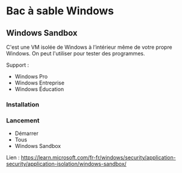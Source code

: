 # Bac à sable Windows
## Windows Sandbox

C'est une VM isolée de Windows à l’intérieur même de votre propre Windows.
On peut l'utiliser pour tester des programmes.

Support : 
*   Windows Pro
* 	Windows Entreprise
* 	Windows Éducation

### Installation

### Lancement

* Démarrer
* Tous
* Windows Sandbox

Lien : https://learn.microsoft.com/fr-fr/windows/security/application-security/application-isolation/windows-sandbox/
